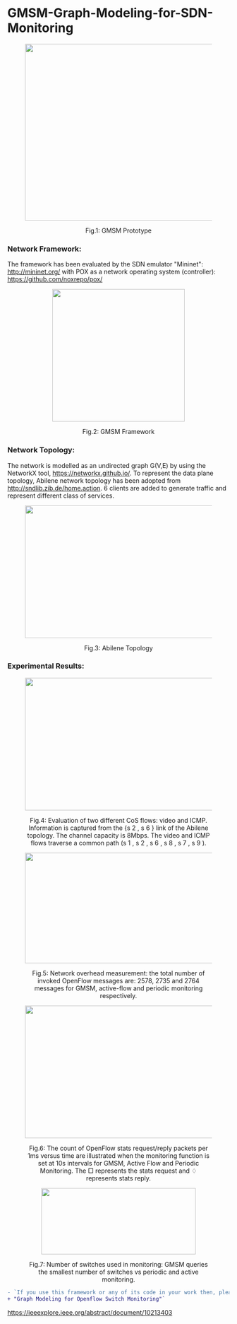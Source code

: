 # GMSM-Graph-Modeling-for-SDN-Monitoring

<div class="container">
  <div class="subcontainer">
    <figure>
      <p align="center">
      <img  src="https://github.com/Ali00/GMSM/assets/12594727/b626bb0d-4e6e-4c4b-a32a-6ae00684c222" width="750" height="400"/>
      <figcaption><p align="center">Fig.1: GMSM Prototype</figcaption>
    </figure>
  </div>
</div>

 ### Network Framework:
The framework has been evaluated by the SDN emulator "Mininet": http://mininet.org/ with POX as a network operating system
(controller): https://github.com/noxrepo/pox/ 

<div class="container">
  <div class="subcontainer">
    <figure>
      <p align="center">
      <img  src="https://user-images.githubusercontent.com/12594727/170259341-ca574068-90b1-4b2b-967a-2401b4fc3257.png" width="300" height="300"/>
      <figcaption><p align="center">Fig.2: GMSM Framework</figcaption>
    </figure>
  </div>
</div>


### Network Topology: 
The network is modelled as an undirected graph G(V,E) by using the NetworkX tool, https://networkx.github.io/. To represent the data plane topology, Abilene network topology has been adopted from http://sndlib.zib.de/home.action. 6 clients are added to generate traffic and represent different class of services.

<div class="container">
  <div class="subcontainer">
    <figure>
      <p align="center">
      <img  src="https://user-images.githubusercontent.com/12594727/170260825-11c04c02-0f44-48b2-b4d2-5e04460dd57e.png" width="500" height="300"/>
      <figcaption><p align="center">Fig.3: Abilene Topology</figcaption>
    </figure>
  </div>
</div>


### Experimental Results: 

<div class="container">
  <div class="subcontainer">
    <figure>
      <p align="center">
      <img  src="https://user-images.githubusercontent.com/12594727/183019823-c55f98c8-29d6-4311-a864-c91af3eb4db1.png" width="500" height="300"/>
      <figcaption><p align="center">Fig.4: Evaluation of two different CoS flows: video and ICMP.
Information is captured from the {s 2 , s 6 } link of the Abilene topology. The channel capacity is 8Mbps. The video and ICMP flows traverse a common path (s 1 , s 2 , s 6 , s 8 , s 7 , s 9 ).</figcaption>
    </figure>
  </div>
</div>


<div class="container">
  <div class="subcontainer">
    <figure>
      <p align="center">
      <img  src="https://user-images.githubusercontent.com/12594727/183020486-2997b944-d934-4ae2-abd6-ba8c20a8627b.png" width="500" height="250"/>
      <figcaption><p align="center">Fig.5: Network overhead measurement: the total number of
invoked OpenFlow messages are: 2578, 2735 and 2764 messages for
GMSM, active-flow and periodic monitoring respectively.</figcaption>
    </figure>
  </div>
</div>


<div class="container">
  <div class="subcontainer">
    <figure>
      <p align="center">
      <img  src="https://user-images.githubusercontent.com/12594727/183020796-b388605c-2394-4639-ad0a-3682ff4f5e2e.png" width="500" height="300"/>
      <figcaption><p align="center">Fig.6: The count of OpenFlow stats request/reply packets per 1ms
versus time are illustrated when the monitoring function is set at 10s
intervals for GMSM, Active Flow and Periodic Monitoring. The □
represents the stats request and ♢ represents stats reply.</figcaption>
    </figure>
  </div>
</div>


<div class="container">
  <div class="subcontainer">
    <figure>
      <p align="center">
      <img  src="https://user-images.githubusercontent.com/12594727/183021021-2c7d993f-b972-48c6-a82f-9e33cc96a6ca.png" width="350" height="150"/>
      <figcaption><p align="center">Fig.7: Number of switches used in monitoring: GMSM queries
the smallest number of switches vs periodic and active monitoring.</figcaption>
    </figure>
  </div>
</div>


```diff
- `If you use this framework or any of its code in your work then, please cite our IEEE Access publication:
+ "Graph Modeling for Openflow Switch Monitoring"`
 ```

 https://ieeexplore.ieee.org/abstract/document/10213403
